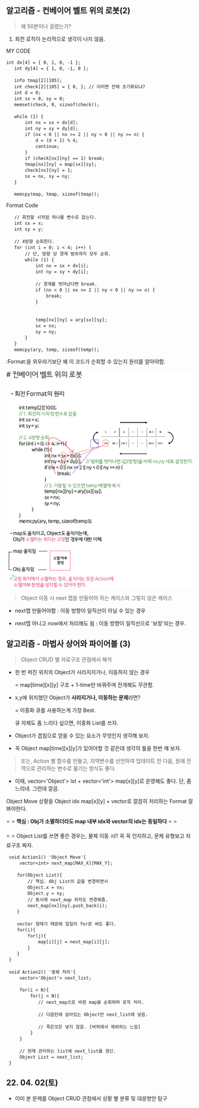 ## 알고리즘 - 컨베이어 벨트 위의 로봇(2)

 > 왜 50분이나 걸렸는가?

 1. 회전 로직이 논리적으로 생각이 나지 않음.

 MY CODE
 ```
 int dx[4] = { 0, 1, 0, -1 };
	int dy[4] = { 1, 0, -1, 0 };

	info tmap[2][105];
	int check[2][105] = { 0, }; // 이러면 전체 초기화되냐?
	int d = 0;
	int sx = 0, sy = 0;
	memset(check, 0, sizeof(check));

	while (1) {	
		int nx = sx + dx[d];
		int ny = sy + dy[d];
		if (nx < 0 || nx >= 2 || ny < 0 || ny >= n) {
			d = (d + 1) % 4;
			continue;
		}
		if (check[nx][ny] == 1) break;
		tmap[nx][ny] = map[sx][sy];
		check[nx][ny] = 1;
		sx = nx, sy = ny;
	}

	memcpy(map, tmap, sizeof(tmap));
 ```

 Format Code
 ```
    // 회전할 시작점 하나를 변수로 잡는다.
 	int sx = x;
	int sy = y;

    // 4방향 순회한다.
	for (int i = 0; i < 4; i++) {
        // 단, 방향 당 경계 범위까지 모두 순회.
		while (1) {
			int nx = sx + dx[i];
			int ny = sy + dy[i];

            // 경계를 벗어났다면 break.
			if (nx < 0 || nx >= 2 || ny < 0 || ny >= n) {
				break;
			}


			temp[nx][ny] = ary[sx][sy];
			sx = nx;
			sy = ny;
		}
	}
	memcpy(ary, temp, sizeof(temp));
 ```

 :Format:을 외우라기보단 왜 이 코드가 순회할 수 있는지 원리를 알아야함.

 ![Alt text](./img/img_220402.jpg)

 > Object 이동 시 next 맵을 만들어야 하는 케이스와 그렇지 않은 케이스

  - next맵 만들어야함 : 이동 방향이 일직선이 아닐 수 있는 경우

  - next맵 아니고 now에서 처리해도 됨 : 이동 방향이 일직선으로 '보장'되는 경우.

## 알고리즘 - 마법사 상어와 파이어볼 (3)

 > Object CRUD 별 자료구조 관점에서 해석

 - 한 번 퍼진 위치의 Object가 사라지지거나, 이동하지 않는 경우

   = map[time][x][y] 구조 + 1-time만 바꿔주며 전개해도 무관함.

 - x,y에 위치했던 Object가 **사라지거나, 이동하는 문제**라면?

   = 이중화 큐를 사용하는게 가장 Best.

   큐 자체도 좀 느리다 싶으면, 이중화 List를 쓰자.

 + Object가 겹침으로 얻을 수 있는 요소가 무엇인지 생각해 보자.

 + 꼭 Object map[time][x][y]가 있어야할 것 같은데 생각의 틀을 한번 꺠 보자.

 > 또는, Action 별 함수를 만들고, 지역변수를 선언하여 업데이트 친 다음, 원래 전역으로 관리하는 변수로 옮기는 방식도 좋다.

  - 이때, vector<'Object'> lst + vector<'int'> map[x][y]로 운영해도 좋다. 단, 좀 느리네. 그런데 깔끔.

Object Move 상황을 Object idx<int> map[x][y] + vector<Obj>로 깔끔히 처리하는 Format 잘 봐야한다.

:star: :star: **핵심 : Obj가 소멸하더라도 map 내부 idx와 vector<Obj>의 idx는 동일하다** :star: :star:

:star: :star: Object List를 쓰면 좋은 경우는, 물체 이동 시!! 꼭 꼭 인지하고, 문제 유형보고 자료구조 짜자.

```
 void Action1() 'Object Move'{
     vector<int> next_map[MAX_X][MAX_Y];

    for(Object List){
        // 핵심. Obj List의 값을 변경하면서
        Object.x = nx;
        Object.y = ny;
        // 동시에 next_map 위치도 변경해줌.
        next_map[nx][ny].push_back(i);
    }

    vector 형태기 때문에 일일이 for문 써도 좋다.
    for(i){
        for(j){
            map[i][j] = next_map[i][j];
        }
    }
 }

 void Action2() '중복 처리'{
     vector<'Object'> next_list;

     for(i < N){
         for(j < N){
            // next_map으로 바뀐 map을 순회하며 로직 처리.
            
            // 다음턴에 살아있는 Object만 next_list에 넣음.

            // 죽은것은 넣지 않음. [버퍼에서 제외하는 느낌]
         }
     }

     // 현재 관리하는 list에 next_list를 갱신.
     Object List = next_list;
 } 
```


## 22. 04. 02(토)

 - 이미 본 문제를 Object CRUD 관점에서 상황 별 분류 및 대응방안 탐구